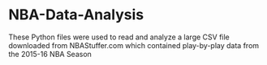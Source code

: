 # NBA-Data-Analysis

These Python files were used to read and analyze a large CSV file downloaded from NBAStuffer.com which contained play-by-play data from the 2015-16 NBA Season
